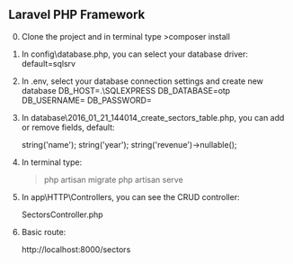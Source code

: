 ## Laravel PHP Framework

0. Clone the project and in terminal type >composer install

1. In config\database.php, you can select your database driver:
    default=sqlsrv

2. In .env, select your database connection settings and create new database
    DB_HOST=.\SQLEXPRESS
    DB_DATABASE=otp
    DB_USERNAME=
    DB_PASSWORD=

3. In database\2016_01_21_144014_create_sectors_table.php, you can add or remove fields, default:

    string('name');
    string('year');
    string('revenue')->nullable();

4. In terminal type:

    >php artisan migrate
    >php artisan serve

5. In app\HTTP\Controllers, you can see the CRUD controller:

    SectorsController.php

6. Basic route:

    http://localhost:8000/sectors

